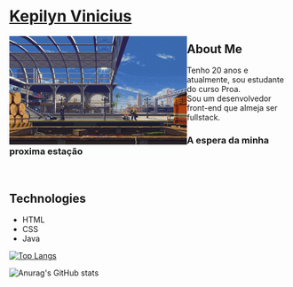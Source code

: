 # <a href="https://www.linkedin.com/in/kepilyn-santos/">Kepilyn Vinicius</a>
<img align="left"  width="320px" src="https://github.com/NylipekWolf/NylipekWolf/blob/main/train.gif" />

## About Me
Tenho 20 anos e atualmente, sou estudante do curso Proa.
<br>
Sou um desenvolvedor front-end que almeja ser fullstack. 
### A espera da minha proxima estação 

<br>

## Technologies
- HTML
- CSS
- Java


[![Top Langs](https://github-readme-stats.vercel.app/api/top-langs/?username=NylipekWolf&layout=compact)](https://github.com/anuraghazra/github-readme-stats)


  ![Anurag's GitHub stats](https://github-readme-stats.vercel.app/api?username=NylipekWolf&_icons=true&theme=midnight-purple)
